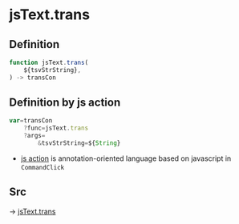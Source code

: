 # jsText.trans

## Definition

```js.js
function jsText.trans(
	${tsvStrString},
) -> transCon
```


## Definition by js action

```js.js
var=transCon
	?func=jsText.trans
	?args=
		&tsvStrString=${String}
```

- [js action](#) is annotation-oriented language based on javascript in `CommandClick`

## Src

-> [jsText.trans](https://github.com/puutaro/CommandClick/blob/master/app/src/main/java/com/puutaro/commandclick/fragment_lib/terminal_fragment/js_interface/text/JsText.kt#L86)


